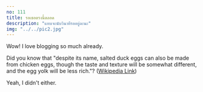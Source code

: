 ```yaml
---
no: 111
title: รอเธอตรงนี้ตลอด
description: "แทบจะนับวินาทีรออยู่ละนะ"
img: "../../pic2.jpg"
---
```


Wow! I love blogging so much already.

Did you know that "despite its name, salted duck eggs can also be made from
chicken eggs, though the taste and texture will be somewhat different, and the
egg yolk will be less rich."?
([Wikipedia Link](https://en.wikipedia.org/wiki/Salted_duck_egg))

Yeah, I didn't either.
